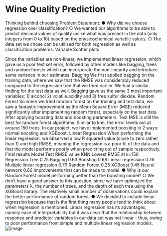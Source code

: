 
# Wine Quality Prediction 

Thinking behind choosing Problem Statement:
● Why did we choose regression over classification?
○ We wanted our algorithms to be able to predict decimal values of quality unlike what was present in the data (only integers from 0 to 10) based on the physicochemical variable values.
○ The data set we chose can be utilised for both regression as well as classification problems.
Variable Scatter plots
 
Since the variables are non-linear, we implemented linear regression, which gave us a poor test set error, followed by other models like bagging, trees and random forests which can incorporate the non-linearity and introduce some variance in our estimates.
Bagging
We first applied bagging on the training data, where we saw that the RMSE was considerably reduced compared to the regression tree that we tried earlier. We had a similar finding for the test data as well. Bagging gave us the same 3 most important variables: 1) alcohol 2) volatile.acidity and 3) free sulfur dioxide.
Random Forest
So when we tried random forest on the training and test data, we saw a fantastic improvement as the Mean Square Error (MSE) reduced significantly after implementing random forest, especially on the test data. After applying boosting data and boosting parameters, Test MSE is still the best for random forest algorithms.  Similar to knn, the error levels out at around 150 trees.
In our project, we have implemented boosting in 2 ways: normal boosting and XGBoost.
Linear Regression
When performing the linear regression, we observed a low R squared value (close to zero rather than 1) and high RMSE, meaning the regression is a poor fit of the data and that the model performs poorly when predicting out of sample respectively.
Final results
Model	Test RMSE value
KNN	Lowest RMSE at k=150
Regression Tree	0.75
Bagging	0.63
Boosting	0.68
Linear regression	0.76
Multiple linear regression	0.79
Random Forest	0.25
XGBoost	0.45
Neural network	0.66
Improvements that can be made to model:
●	Why is our Random Forest model performing better than the boosting model?
○ We don’t have a good answer to this question, since we have optimized the parameters λ, the number of trees, and the depth of each tree using the XGBoost library. The relatively small number of observations could explain the better performance of random forest.
●	We decided to include linear regression because that is the first thing many people tend to think about when regression is mentioned. Linear regression has its advantages, namely ease of interpretability but it was clear that the relationship between response and predictor variables in our data set was not linear - thus, owing to poor performance from simple and multiple linear regression models.
![image](https://user-images.githubusercontent.com/109308689/212177561-873fa78b-27b6-416b-8f34-beb5fed46e30.png)
